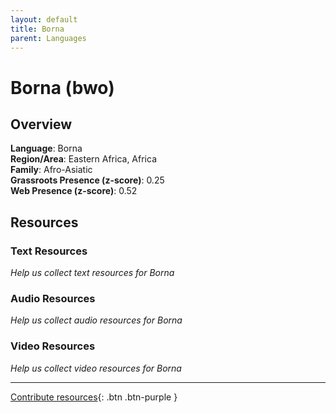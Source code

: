 ```yaml
---
layout: default
title: Borna
parent: Languages
---
```


# Borna (bwo)

## Overview

**Language**: Borna  
**Region/Area**: Eastern Africa, Africa  
**Family**: Afro-Asiatic  
**Grassroots Presence (z-score)**: 0.25  
**Web Presence (z-score)**: 0.52  

## Resources

### Text Resources
*Help us collect text resources for Borna*

### Audio Resources
*Help us collect audio resources for Borna*

### Video Resources
*Help us collect video resources for Borna*

---

[Contribute resources](https://forms.office.com/e/1SfLJx3u1r){: .btn .btn-purple }
